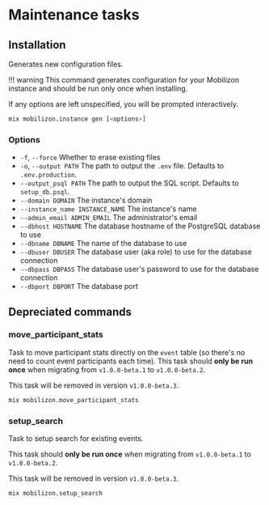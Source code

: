 # Maintenance tasks

## Installation

Generates new configuration files.

!!! warning
    This command generates configuration for your Mobilizon instance and should be run only once when installing. 

If any options are left unspecified, you will be prompted interactively.

```bash
mix mobilizon.instance gen [<options>]
```

### Options
* `-f`, `--force` Whether to erase existing files
* `-o`, `--output PATH` The path to output the `.env` file. Defaults to `.env.production`.
* `--output_psql PATH` The path to output the SQL script. Defaults to `setup_db.psql`.
* `--domain DOMAIN` The instance's domain
* `--instance_name INSTANCE_NAME` The instance's name
* `--admin_email ADMIN_EMAIL` The administrator's email
* `--dbhost HOSTNAME` The database hostname of the PostgreSQL database to use
* `--dbname DBNAME` The name of the database to use 
* `--dbuser DBUSER` The database user (aka role) to use for the database connection 
* `--dbpass DBPASS` The database user's password to use for the database connection 
* `--dbport DBPORT` The database port

## Depreciated commands

### move_participant_stats

Task to move participant stats directly on the `event` table (so there's no need to count event participants each time).
This task should **only be run once** when migrating from `v1.0.0-beta.1` to `v1.0.0-beta.2`.

This task will be removed in version `v1.0.0-beta.3`.

```bash
mix mobilizon.move_participant_stats
```

### setup_search

Task to setup search for existing events.

This task should **only be run once** when migrating from `v1.0.0-beta.1` to `v1.0.0-beta.2`.

This task will be removed in version `v1.0.0-beta.3`.

```bash
mix mobilizon.setup_search
```
